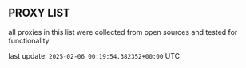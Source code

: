 ## PROXY LIST

all proxies in this list were collected from open sources and tested for functionality

last update: `2025-02-06 00:19:54.382352+00:00` UTC